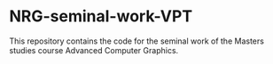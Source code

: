 # NRG-seminal-work-VPT
This repository contains the code for the seminal work of  the Masters studies course Advanced Computer Graphics. 
